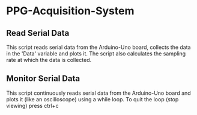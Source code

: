 # PPG-Acquisition-System

## Read Serial Data
This script reads serial data from the Arduino-Uno board, collects the data
in the 'Data' variable and plots it. The script also calculates the
sampling rate at which the data is collected.

## Monitor Serial Data
This script continuously reads serial data from the Arduino-Uno board and
plots it (like an oscilloscope) using a while loop. To quit the loop
(stop viewing) press ctrl+c
